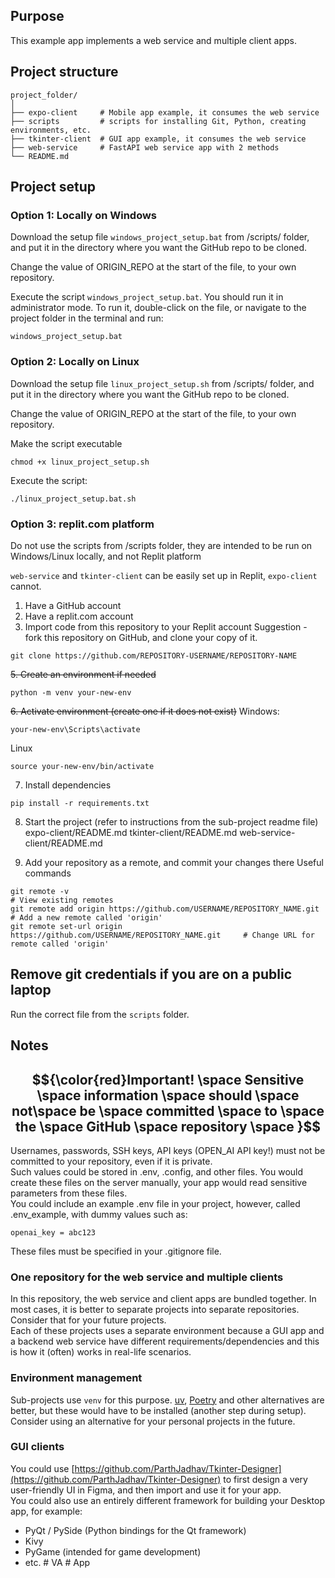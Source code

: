 ## Purpose
This example app implements a web service and multiple client apps.

## Project structure
```
project_folder/
│
├── expo-client		# Mobile app example, it consumes the web service
├── scripts		    # scripts for installing Git, Python, creating environments, etc.
├── tkinter-client	# GUI app example, it consumes the web service
├── web-service		# FastAPI web service app with 2 methods
└── README.md
```

## Project setup
### Option 1: Locally on Windows
Download the setup file `windows_project_setup.bat` from /scripts/ folder, and put it in the directory where you want the GitHub repo to be cloned.  

Change the value of ORIGIN_REPO at the start of the file, to your own repository.  

Execute the script `windows_project_setup.bat`. You should run it in administrator mode.
To run it, double-click on the file, or navigate to the project folder in the terminal and run:
```
windows_project_setup.bat
```

### Option 2: Locally on Linux
Download the setup file  `linux_project_setup.sh` from /scripts/ folder, and put it in the directory where you want the GitHub repo to be cloned.  

Change the value of ORIGIN_REPO at the start of the file, to your own repository.  

Make the script executable
```
chmod +x linux_project_setup.sh
```

Execute the script:
```
./linux_project_setup.bat.sh
```

### Option 3: replit.com platform
Do not use the scripts from /scripts folder, they are intended to be run on Windows/Linux locally, and not Replit platform

`web-service` and `tkinter-client` can be easily set up in Replit, `expo-client` cannot.

1. Have a GitHub account
2. Have a replit.com account
3. Import code from this repository to your Replit account
Suggestion - fork this repository on GitHub, and clone your copy of it.
```
git clone https://github.com/REPOSITORY-USERNAME/REPOSITORY-NAME
```

~~5. Create an environment if needed~~
```
python -m venv your-new-env
```
~~6. Activate environment (create one if it does not exist)~~
Windows:
```
your-new-env\Scripts\activate
```
Linux
```
source your-new-env/bin/activate
```

7. Install dependencies
```
pip install -r requirements.txt
```
8. Start the project (refer to instructions from the sub-project readme file)\
expo-client/README.md
tkinter-client/README.md
web-service-client/README.md

9. Add your repository as a remote, and commit your changes there
Useful commands
```
git remote -v                                                                 # View existing remotes
git remote add origin https://github.com/USERNAME/REPOSITORY_NAME.git         # Add a new remote called 'origin'
git remote set-url origin https://github.com/USERNAME/REPOSITORY_NAME.git     # Change URL for remote called 'origin'
```

## Remove git credentials if you are on a public laptop
Run the correct file from the `scripts` folder.

## Notes

##  $${\color{red}Important! \space Sensitive \space information \space should \space not\space be \space committed \space to \space the \space GitHub \space repository \space }$$  

Usernames, passwords, SSH keys, API keys (OPEN_AI API key!) must not be committed to your repository, even if it is private.  
Such values could be stored in .env, .config, and other files. You would create these files on the server manually, your app would read sensitive parameters from these files.  
You could include an example .env file in your project, however, called .env_example, with dummy values such as:
```
openai_key = abc123
```
These files must be specified in your .gitignore file.

### One repository for the web service and multiple clients
In this repository, the web service and client apps are bundled together. In most cases, it is better to separate projects into separate repositories. Consider that for your future projects.  
Each of these projects uses a separate environment because a GUI app and a backend web service have different requirements/dependencies and this is how it (often) works in real-life scenarios.  

### Environment management
Sub-projects use `venv` for this purpose. [uv](https://github.com/astral-sh/uv), [Poetry](https://python-poetry.org/) and other alternatives are better, but these would have to be installed (another step during setup). Consider using an alternative for your personal projects in the future.

### GUI clients
You could use [https://github.com/ParthJadhav/Tkinter-Designer](https://github.com/ParthJadhav/Tkinter-Designer) to first design a very user-friendly UI in Figma, and then import and use it for your app.  
You could also use an entirely different framework for building your Desktop app, for example:
* PyQt / PySide (Python bindings for the Qt framework)
* Kivy
* PyGame (intended for game development)
* etc.
#   V A  
 #   A p p  
 